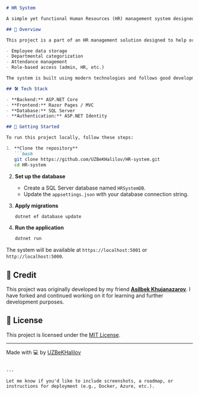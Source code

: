 ````markdown
# HR System

A simple yet functional Human Resources (HR) management system designed to handle essential employee data, attendance tracking, and departmental organization.

## 📌 Overview

This project is a part of an HR management solution designed to help organizations manage employee information and streamline internal processes such as:

- Employee data storage
- Departmental categorization
- Attendance management
- Role-based access (admin, HR, etc.)

The system is built using modern technologies and follows good development practices to ensure maintainability and scalability.

## 🛠️ Tech Stack

- **Backend:** ASP.NET Core
- **Frontend:** Razor Pages / MVC
- **Database:** SQL Server
- **Authentication:** ASP.NET Identity

## 🚀 Getting Started

To run this project locally, follow these steps:

1. **Clone the repository**
   ```bash
   git clone https://github.com/UZBeKHalilov/HR-system.git
   cd HR-system
````

2. **Set up the database**

   * Create a SQL Server database named `HRSystemDB`.
   * Update the `appsettings.json` with your database connection string.

3. **Apply migrations**

   ```bash
   dotnet ef database update
   ```

4. **Run the application**

   ```bash
   dotnet run
   ```

The system will be available at `https://localhost:5001` or `http://localhost:5000`.

## 🤝 Credit

This project was originally developed by my friend **[Asilbek Khujanazarov](https://github.com/Asilbek-Khujanazarov)**.
I have forked and continued working on it for learning and further development purposes.

## 📄 License

This project is licensed under the [MIT License](LICENSE).

---

Made with 💻 by [UZBeKHalilov](https://github.com/UZBeKHalilov)

```

---

Let me know if you'd like to include screenshots, a roadmap, or instructions for deployment (e.g., Docker, Azure, etc.).
```

